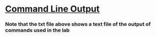 # [Command Line Output](/Labs/Lab7/lab7_output.txt)
### Note that the txt file above shows a text file of the output of commands used in the lab
